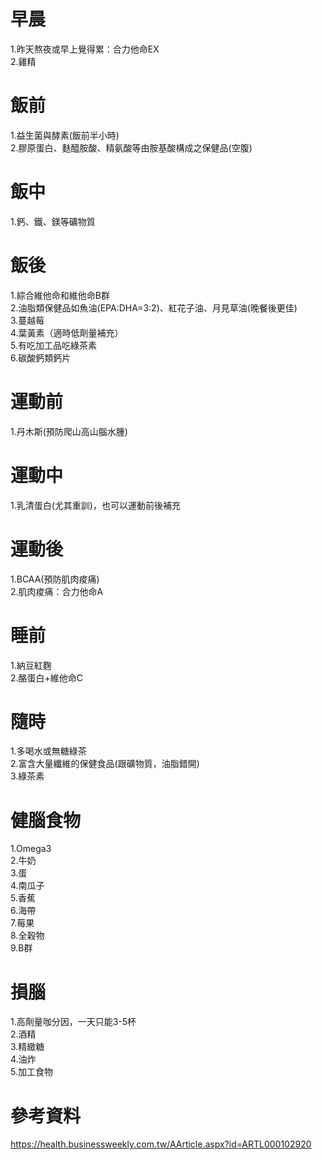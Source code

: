 # 早晨
1.昨天熬夜或早上覺得累：合力他命EX   
2.雞精  
# 飯前  
1.益生菌與酵素(飯前半小時)  
2.膠原蛋白、麩醯胺酸、精氨酸等由胺基酸構成之保健品(空腹)  

# 飯中  
1.鈣、鐵、鎂等礦物質  

# 飯後  
1.綜合維他命和維他命B群  
2.油脂類保健品如魚油(EPA:DHA=3:2)、紅花子油、月見草油(晚餐後更佳)  
3.蔓越莓  
4.葉黃素（適時低劑量補充）    
5.有吃加工品吃綠茶素   
6.碳酸鈣類鈣片  

# 運動前  
1.丹木斯(預防爬山高山腦水腫)  

# 運動中  
1.乳清蛋白(尤其重訓)，也可以運動前後補充  

# 運動後  
1.BCAA(預防肌肉痠痛)  
2.肌肉痠痛：合力他命A  

# 睡前  
1.納豆紅麴  
2.酪蛋白+維他命C    

# 隨時  
1.多喝水或無糖綠茶  
2.富含大量纖維的保健食品(跟礦物質，油脂錯開)  
3.綠茶素  

# 健腦食物
1.Omega3  
2.牛奶  
3.蛋  
4.南瓜子  
5.香蕉  
6.海帶  
7.莓果  
8.全穀物  
9.B群  

# 損腦
1.高劑量咖分因，一天只能3-5杯    
2.酒精  
3.精緻糖  
4.油炸  
5.加工食物  

# 參考資料  
https://health.businessweekly.com.tw/AArticle.aspx?id=ARTL000102920  
